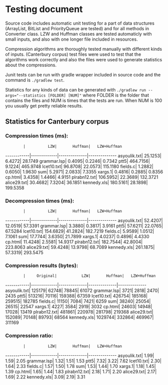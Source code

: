 # Testing document
Source code includes automatic unit testing for a part of data structures (ArrayList, BitList and PriorityQueue are tested) and for all methods in Converter class. LZW and Huffman classes are tested automaticly with small inputs, and also with one longer file included in resources.

Compression algorithms are thoroughly tested manually with different kinds of inputs. (Canterbury corpus) test files were used to test that the algorithms work correctly and also the files were used to generate statistics about the compressions.

Junit tests can be run with gradle wrapper included in source code and the command is `./gradlew test`.

Statistics for any kinds of data can be generated with `./gradlew run --args="--statistics [FOLDER] [NUM]"` where FOLDER is the folder that contains the files and NUM is times that the tests are run. When NUM is 100 you usually get pretty reliable results.

## Statistics for Canterbury corpus


### Compression times (ms):

            |          LZW|       Huffman|   LZW+Huffman
------------|-------------|--------------|--------------
asyoulik.txt|      25.1253|        6.4272|       28.1749
 grammar.lsp|       0.4095|        0.2246|        0.7342
        ptt5|     464.7156|        9.1224|      465.9748
  lcet10.txt|      96.8708|       22.0573|      115.1180
    fields.c|       1.2882|        0.6050|        1.9630
         sum|       5.2971|        2.0833|        7.3355
     xargs.1|       0.4816|        0.2885|        0.8356
     cp.html|       3.4358|        1.4466|        4.9151
plrabn12.txt|     106.5952|       22.3689|      132.3721
 alice29.txt|      30.4682|        7.3204|       36.1851
 kennedy.xls|     180.5161|       28.1898|      199.5358

### Decompression times (ms):
            |          LZW|       Huffman|   LZW+Huffman
------------|-------------|--------------|--------------
asyoulik.txt|      52.4207|       12.0519|       57.3391
 grammar.lsp|       3.3880|        0.3817|        3.9161
        ptt5|      57.6211|       22.0765|       67.5284
  lcet10.txt|     154.6829|       41.2824|      182.7219
    fields.c|       5.9589|        1.0512|        7.1061
         sum|      17.7744|        3.6350|       21.7899
     xargs.1|       4.0237|        0.4896|        4.4330
     cp.html|      11.4248|        2.5581|       14.9317
plrabn12.txt|     182.7544|       42.8004|      223.8063
 alice29.txt|      59.4248|       13.9798|       68.7089
 kennedy.xls|     261.1875|       57.3319|      293.5475

### Compression results (bytes):
            |     Original|           LZW|       Huffman|   LZW+Huffman
------------|-------------|--------------|--------------|--------------
asyoulik.txt|       125179|         62748|         78845|         61072
 grammar.lsp|         3721|          2818|          2470|          2435
        ptt5|       513216|         70116|        159388|         67359
  lcet10.txt|       426754|        185168|        259515|        182785
    fields.c|        11150|          7084|          7421|          6259
         sum|        38240|         25054|         26515|         22547
     xargs.1|         4227|          3584|          2919|          3032
     cp.html|        24603|         14948|         17028|         13419
plrabn12.txt|       481861|        220978|        281798|        219368
 alice29.txt|       152089|         70148|         89793|         68564
 kennedy.xls|      1029744|        332864|        469967|        311169

### Compression ratio:
            |          LZW|       Huffman|   LZW+Huffman
------------|-------------|--------------|--------------
asyoulik.txt|         1.99|          1.59|          2.05
 grammar.lsp|         1.32|          1.51|          1.53
        ptt5|         7.32|          3.22|          7.62
  lcet10.txt|         2.30|          1.64|          2.33
    fields.c|         1.57|          1.50|          1.78
         sum|         1.53|          1.44|          1.70
     xargs.1|         1.18|          1.45|          1.39
     cp.html|         1.65|          1.44|          1.83
plrabn12.txt|         2.18|          1.71|          2.20
 alice29.txt|         2.17|          1.69|          2.22
 kennedy.xls|         3.09|          2.19|          3.31

